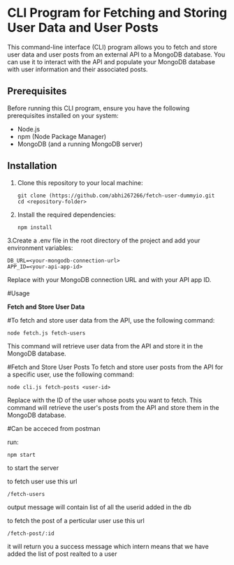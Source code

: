# CLI Program for Fetching and Storing User Data and User Posts

This command-line interface (CLI) program allows you to fetch and store user data and user posts from an external API to a MongoDB database. You can use it to interact with the API and populate your MongoDB database with user information and their associated posts.

## Prerequisites

Before running this CLI program, ensure you have the following prerequisites installed on your system:

- Node.js
- npm (Node Package Manager)
- MongoDB (and a running MongoDB server)

## Installation

1. Clone this repository to your local machine:

   ```shell
   git clone (https://github.com/abhi267266/fetch-user-dummyio.git
   cd <repository-folder>
2. Install the required dependencies:

    ```shell
    npm install
    ```
3.Create a .env file in the root directory of the project and add your environment variables:
```shell
DB_URL=<your-mongodb-connection-url>
APP_ID=<your-api-app-id>

```
Replace <your-mongodb-connection-url> with your MongoDB connection URL and <your-api-app-id> with your API app ID.

#Usage

<strong>Fetch and Store User Data</strong>

#To fetch and store user data from the API, use the following command:

```shell
node fetch.js fetch-users

```
This command will retrieve user data from the API and store it in the MongoDB database.

#Fetch and Store User Posts
To fetch and store user posts from the API for a specific user, use the following command:
```
node cli.js fetch-posts <user-id>
```
Replace <user-id> with the ID of the user whose posts you want to fetch. This command will retrieve the user's posts from the API and store them in the MongoDB database.

#Can be acceced from postman

run:
```
npm start
```
to start the server

to fetch user use this url

```
/fetch-users
```
output message will contain list of all the userid added in the db

to fetch the post of a perticular user use this url

```
/fetch-post/:id
```

it will return you a success message which intern means that we have added the list of post realted to a user
